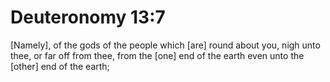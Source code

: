# Deuteronomy 13:7

[Namely], of the gods of the people which [are] round about you, nigh unto thee, or far off from thee, from the [one] end of the earth even unto the [other] end of the earth;